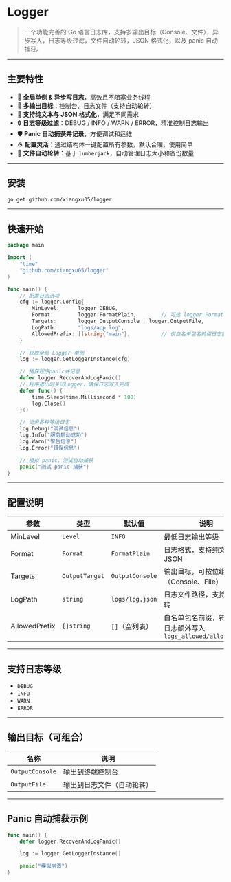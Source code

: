 # Logger

> 一个功能完善的 Go 语言日志库，支持多输出目标（Console、文件），异步写入，日志等级过滤，文件自动轮转，JSON 格式化，以及 panic 自动捕获。

---

## 主要特性

- 🚀 **全局单例 & 异步写日志**，高效且不阻塞业务线程
- 🎯 **多输出目标**：控制台、日志文件（支持自动轮转）
- 🎨 **支持纯文本与 JSON 格式化**，满足不同需求
- 🔒 **日志等级过滤**：DEBUG / INFO / WARN / ERROR，精准控制日志输出
- 🛡 **Panic 自动捕获并记录**，方便调试和运维
- ⚙️ **配置灵活**：通过结构体一键配置所有参数，默认合理，使用简单
- 💾 **文件自动轮转**：基于 `lumberjack`，自动管理日志大小和备份数量

---

## 安装

```bash
go get github.com/xiangxu05/logger
```

---

## 快速开始

```go
package main

import (
    "time"
    "github.com/xiangxu05/logger"
)

func main() {
    // 配置日志选项
    cfg := logger.Config{
        MinLevel:      logger.DEBUG,
        Format:        logger.FormatPlain,        // 可选 logger.FormatJSON
        Targets:       logger.OutputConsole | logger.OutputFile,
        LogPath:       "logs/app.log",
        AllowedPrefix: []string{"main"},          // 仅白名单包名前缀日志额外输出到 logs_allowed/allowed.log
    }

    // 获取全局 Logger 单例
    log := logger.GetLoggerInstance(cfg)

    // 捕获程序panic并记录
    defer logger.RecoverAndLogPanic()
    // 程序退出时关闭Logger，确保日志写入完成
    defer func() {
        time.Sleep(time.Millisecond * 100)
        log.Close()
    }()

    // 记录各种等级日志
    log.Debug("调试信息")
    log.Info("服务启动成功")
    log.Warn("警告信息")
    log.Error("错误信息")

    // 模拟 panic，测试自动捕获
    panic("测试 panic 捕获")
}
```

---

## 配置说明

| 参数          | 类型           | 默认值          | 说明                                                            |
| ------------- | -------------- | --------------- | --------------------------------------------------------------- |
| MinLevel      | `Level`        | `INFO`          | 最低日志输出等级                                                |
| Format        | `Format`       | `FormatPlain`   | 日志格式，支持纯文本和 JSON                                     |
| Targets       | `OutputTarget` | `OutputConsole` | 输出目标，可按位组合（Console、File）                           |
| LogPath       | `string`       | `logs/log.json` | 日志文件路径，支持自动轮转                                      |
| AllowedPrefix | `[]string`     | `[]`（空列表）  | 白名单包名前缀，符合条件日志额外写入 `logs_allowed/allowed.log` |

---

## 支持日志等级

- `DEBUG`
- `INFO`
- `WARN`
- `ERROR`

---

## 输出目标（可组合）

| 名称            | 说明                       |
| --------------- | -------------------------- |
| `OutputConsole` | 输出到终端控制台           |
| `OutputFile`    | 输出到日志文件（自动轮转） |

---

## Panic 自动捕获示例

```go
func main() {
    defer logger.RecoverAndLogPanic()

    log := logger.GetLoggerInstance()

    panic("模拟崩溃")
}
```
